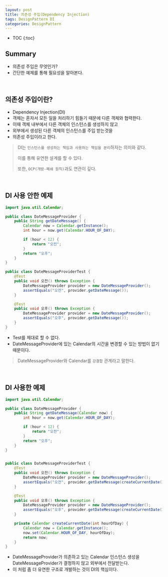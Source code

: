 ```yaml
---
layout: post
title: 의존성 주입(Dependency Injection)
tags: DesignPattern DI
categories: DesignPattern
---
```


* TOC
{:toc}
## Summary
* 의존성 주입은 무엇인가?
* 간단한 예제를 통해 필요성을 알아본다.
  
<br>  

## 의존성 주입이란?
* Dependency Injection(DI)
* 객체는 혼자서 모든 일을 처리하기 힘들기 때문에 다른 객체와 협력한다.
* 이때 객체 내부에서 다른 객체의 인스턴스를 생성하지 않고
* 외부에서 생성된 다른 객체의 인스턴스를 주입 받는것을
* 의존성 주입이라고 한다.
> DI는 `인스턴스를 생성하는 책임과 사용하는 책임을 분리`하자는 의미와 같다.
>
> 이를 통해 유연한 설계를 할 수 있다.
>
> 또한, `OCP(개방-폐쇄 원칙)`과도 연관이 깊다.
  
<br>  


## DI 사용 안한 예제
```java
import java.util.Calendar;

public class DateMessageProvider {
    public String getDateMessage() {
        Calendar now = Calendar.getInstance();
        int hour = now.get(Calendar.HOUR_OF_DAY);

        if (hour < 12) {
            return "오전";
        }
        return "오후";
    }
}

public class DateMessageProviderTest {
    @Test
    public void 오전() throws Exception {
        DateMessageProvider provider = new DateMessageProvider();
        assertEquals("오전", provider.getDateMessage());
    }

    @Test
    public void 오후() throws Exception {
        DateMessageProvider provider = new DateMessageProvider();
        assertEquals("오후", provider.getDateMessage());
    }
}
```

* Test를 제대로 할 수 없다.
* DateMessageProvider에 있는 Calendar의 시간을 변경할 수 있는 방법이 없기 때문이다.
> DateMessageProvider와 Calendar를 `강결합` 관계라고 말한다.
  
<br>  

## DI 사용한 예제
```java
import java.util.Calendar;

public class DateMessageProvider {
    public String getDateMessage(Calendar now) {
        int hour = now.get(Calendar.HOUR_OF_DAY);

        if (hour < 12) {
            return "오전";
        }
        return "오후";
    }
}


public class DateMessageProviderTest {
    @Test
    public void 오전() throws Exception {
        DateMessageProvider provider = new DateMessageProvider();
        assertEquals("오전", provider.getDateMessage(createCurrentDate(11)));
    }

    @Test
    public void 오후() throws Exception {
        DateMessageProvider provider = new DateMessageProvider();
        assertEquals("오후", provider.getDateMessage(createCurrentDate(13)));
    }

    private Calendar createCurrentDate(int hourOfDay) {
        Calendar now = Calendar.getInstance();
        now.set(Calendar.HOUR_OF_DAY, hourOfDay);
        return now;
    }
}
```

* DateMessageProvider가 의존하고 있는 Calendar 인스턴스 생성을 DateMessageProvider가 결정하지 않고 외부에서 전달받는다.
* 이 처럼 좀 더 유연한 구조로 개발하는 것이 DI의 핵심이다.